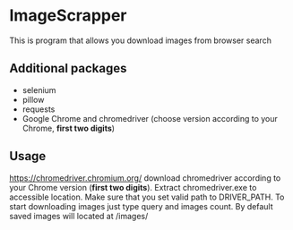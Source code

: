 # ImageScrapper

This is program that allows you download images from browser search

## Additional packages
* selenium
* pillow
* requests
* Google Chrome and chromedriver (choose version according to your Chrome, **first two digits**)


## Usage
https://chromedriver.chromium.org/ download chromedriver according to your Chrome version (**first two digits**).
Extract chromedriver.exe to accessible location. Make sure that you set valid path to DRIVER_PATH.
To start downloading images just type query and images count. By default saved images will located at <project path>/images/
